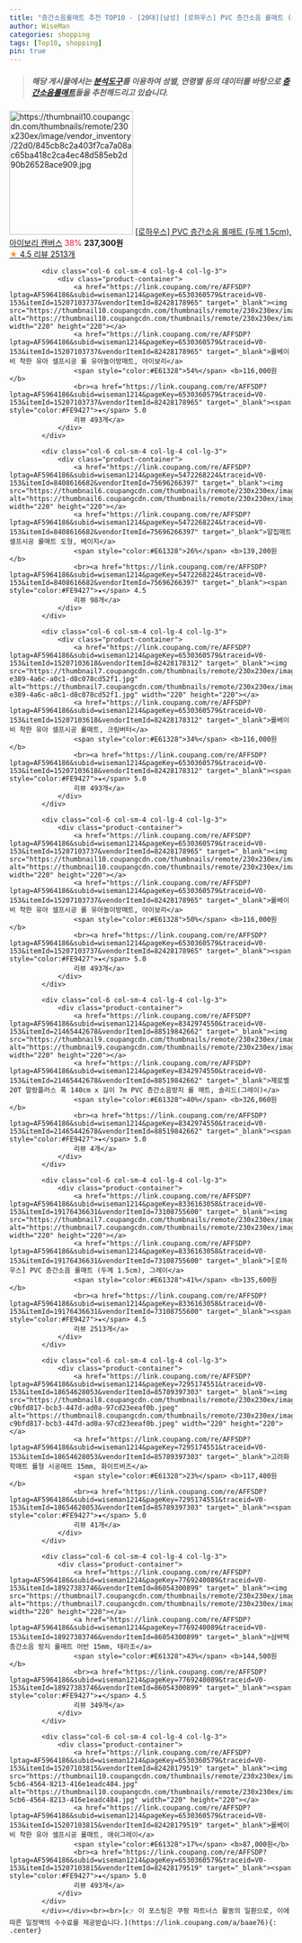 ```yaml
---
title: "층간소음롤매트 추천 TOP10 - [20대][남성] [로하우스] PVC 층간소음 롤매트 (두께 1.5cm), 아이보리 캔버스"
author: WiseMan
categories: shopping
tags: [Top10, shopping]
pin: true
---
```


> ##### 해당 게시물에서는 [**분석도구**](https://itemscout.io/)를 이용하여 **성별**, **연령별** 등의 데이터를 바탕으로 [**층간소음롤매트**](https://link.coupang.com/a/baae76)들을 추천해드리고 있습니다.
<div class="container"><div class="row">
            <div class="col-6 col-sm-4 col-lg-4 col-lg-3">
                <div class="product-container">
                    <a href="https://link.coupang.com/re/AFFSDP?lptag=AF5964186&subid=wiseman1214&pageKey=8336163058&traceid=V0-153&itemId=19738734871&vendorItemId=85940547699" target="_blank"><img src="https://thumbnail10.coupangcdn.com/thumbnails/remote/230x230ex/image/vendor_inventory/22d0/845cb8c2a403f7ca7a08ac65ba418c2ca4ec48d585eb2d90b26528ace909.jpg" alt="https://thumbnail10.coupangcdn.com/thumbnails/remote/230x230ex/image/vendor_inventory/22d0/845cb8c2a403f7ca7a08ac65ba418c2ca4ec48d585eb2d90b26528ace909.jpg" width="220" height="220"></a>
                    <a href="https://link.coupang.com/re/AFFSDP?lptag=AF5964186&subid=wiseman1214&pageKey=8336163058&traceid=V0-153&itemId=19738734871&vendorItemId=85940547699" target="_blank">[로하우스] PVC 층간소음 롤매트 (두께 1.5cm), 아이보리 캔버스</a>
                    <span style="color:#E61328">38%</span> <b>237,300원</b>
                    <br><a href="https://link.coupang.com/re/AFFSDP?lptag=AF5964186&subid=wiseman1214&pageKey=8336163058&traceid=V0-153&itemId=19738734871&vendorItemId=85940547699" target="_blank"><span style="color:#FE9427">★</span> 4.5
                    리뷰 2513개</a>
                </div>
            </div>
            
            <div class="col-6 col-sm-4 col-lg-4 col-lg-3">
                <div class="product-container">
                    <a href="https://link.coupang.com/re/AFFSDP?lptag=AF5964186&subid=wiseman1214&pageKey=6530360579&traceid=V0-153&itemId=15207103737&vendorItemId=82428178965" target="_blank"><img src="https://thumbnail10.coupangcdn.com/thumbnails/remote/230x230ex/image/0905_amir_MaternityBaby_max3k/1ca1/d5fa17def0922510e2e992ef9bd00549caae8a25f9fca850fefcd34c942d.jpg" alt="https://thumbnail10.coupangcdn.com/thumbnails/remote/230x230ex/image/0905_amir_MaternityBaby_max3k/1ca1/d5fa17def0922510e2e992ef9bd00549caae8a25f9fca850fefcd34c942d.jpg" width="220" height="220"></a>
                    <a href="https://link.coupang.com/re/AFFSDP?lptag=AF5964186&subid=wiseman1214&pageKey=6530360579&traceid=V0-153&itemId=15207103737&vendorItemId=82428178965" target="_blank">롤베이비 착한 유아 셀프시공 롤 유아놀이방매트, 아이보리</a>
                    <span style="color:#E61328">54%</span> <b>116,000원</b>
                    <br><a href="https://link.coupang.com/re/AFFSDP?lptag=AF5964186&subid=wiseman1214&pageKey=6530360579&traceid=V0-153&itemId=15207103737&vendorItemId=82428178965" target="_blank"><span style="color:#FE9427">★</span> 5.0
                    리뷰 493개</a>
                </div>
            </div>
            
            <div class="col-6 col-sm-4 col-lg-4 col-lg-3">
                <div class="product-container">
                    <a href="https://link.coupang.com/re/AFFSDP?lptag=AF5964186&subid=wiseman1214&pageKey=5472268224&traceid=V0-153&itemId=8408616682&vendorItemId=75696266397" target="_blank"><img src="https://thumbnail6.coupangcdn.com/thumbnails/remote/230x230ex/image/0905_amir_MaternityBaby_max3k/e7e5/a696f6d085653dc53aa8fbb52c6384c07034060bf614659c4c6c0c765c55.jpg" alt="https://thumbnail6.coupangcdn.com/thumbnails/remote/230x230ex/image/0905_amir_MaternityBaby_max3k/e7e5/a696f6d085653dc53aa8fbb52c6384c07034060bf614659c4c6c0c765c55.jpg" width="220" height="220"></a>
                    <a href="https://link.coupang.com/re/AFFSDP?lptag=AF5964186&subid=wiseman1214&pageKey=5472268224&traceid=V0-153&itemId=8408616682&vendorItemId=75696266397" target="_blank">알집매트 셀프시공 롤매트 도형, 베이지</a>
                    <span style="color:#E61328">26%</span> <b>139,200원</b>
                    <br><a href="https://link.coupang.com/re/AFFSDP?lptag=AF5964186&subid=wiseman1214&pageKey=5472268224&traceid=V0-153&itemId=8408616682&vendorItemId=75696266397" target="_blank"><span style="color:#FE9427">★</span> 4.5
                    리뷰 98개</a>
                </div>
            </div>
            
            <div class="col-6 col-sm-4 col-lg-4 col-lg-3">
                <div class="product-container">
                    <a href="https://link.coupang.com/re/AFFSDP?lptag=AF5964186&subid=wiseman1214&pageKey=6530360579&traceid=V0-153&itemId=15207103618&vendorItemId=82428178312" target="_blank"><img src="https://thumbnail7.coupangcdn.com/thumbnails/remote/230x230ex/image/retail/images/2022/07/15/11/8/81265c1b-e389-4a6c-a0c1-d8c078cd52f1.jpg" alt="https://thumbnail7.coupangcdn.com/thumbnails/remote/230x230ex/image/retail/images/2022/07/15/11/8/81265c1b-e389-4a6c-a0c1-d8c078cd52f1.jpg" width="220" height="220"></a>
                    <a href="https://link.coupang.com/re/AFFSDP?lptag=AF5964186&subid=wiseman1214&pageKey=6530360579&traceid=V0-153&itemId=15207103618&vendorItemId=82428178312" target="_blank">롤베이비 착한 유아 셀프시공 롤매트, 크림버터</a>
                    <span style="color:#E61328">34%</span> <b>116,000원</b>
                    <br><a href="https://link.coupang.com/re/AFFSDP?lptag=AF5964186&subid=wiseman1214&pageKey=6530360579&traceid=V0-153&itemId=15207103618&vendorItemId=82428178312" target="_blank"><span style="color:#FE9427">★</span> 5.0
                    리뷰 493개</a>
                </div>
            </div>
            
            <div class="col-6 col-sm-4 col-lg-4 col-lg-3">
                <div class="product-container">
                    <a href="https://link.coupang.com/re/AFFSDP?lptag=AF5964186&subid=wiseman1214&pageKey=6530360579&traceid=V0-153&itemId=15207103737&vendorItemId=82428178965" target="_blank"><img src="https://thumbnail10.coupangcdn.com/thumbnails/remote/230x230ex/image/0905_amir_MaternityBaby_max3k/1ca1/d5fa17def0922510e2e992ef9bd00549caae8a25f9fca850fefcd34c942d.jpg" alt="https://thumbnail10.coupangcdn.com/thumbnails/remote/230x230ex/image/0905_amir_MaternityBaby_max3k/1ca1/d5fa17def0922510e2e992ef9bd00549caae8a25f9fca850fefcd34c942d.jpg" width="220" height="220"></a>
                    <a href="https://link.coupang.com/re/AFFSDP?lptag=AF5964186&subid=wiseman1214&pageKey=6530360579&traceid=V0-153&itemId=15207103737&vendorItemId=82428178965" target="_blank">롤베이비 착한 유아 셀프시공 롤 유아놀이방매트, 아이보리</a>
                    <span style="color:#E61328">50%</span> <b>116,000원</b>
                    <br><a href="https://link.coupang.com/re/AFFSDP?lptag=AF5964186&subid=wiseman1214&pageKey=6530360579&traceid=V0-153&itemId=15207103737&vendorItemId=82428178965" target="_blank"><span style="color:#FE9427">★</span> 5.0
                    리뷰 493개</a>
                </div>
            </div>
            
            <div class="col-6 col-sm-4 col-lg-4 col-lg-3">
                <div class="product-container">
                    <a href="https://link.coupang.com/re/AFFSDP?lptag=AF5964186&subid=wiseman1214&pageKey=8342974550&traceid=V0-153&itemId=21465442678&vendorItemId=88519842662" target="_blank"><img src="https://thumbnail9.coupangcdn.com/thumbnails/remote/230x230ex/image/vendor_inventory/a54f/0d1ffc3cd1c71074ccde118809f944ba9d0c73ba6be5e2b1f8e7785d0b8f.jpg" alt="https://thumbnail9.coupangcdn.com/thumbnails/remote/230x230ex/image/vendor_inventory/a54f/0d1ffc3cd1c71074ccde118809f944ba9d0c73ba6be5e2b1f8e7785d0b8f.jpg" width="220" height="220"></a>
                    <a href="https://link.coupang.com/re/AFFSDP?lptag=AF5964186&subid=wiseman1214&pageKey=8342974550&traceid=V0-153&itemId=21465442678&vendorItemId=88519842662" target="_blank">제로벨 20T 말랑플러스 폭 140cm x 길이 7m PVC 층간소음방지 롤 매트, 솔리드(그레이)</a>
                    <span style="color:#E61328">40%</span> <b>326,060원</b>
                    <br><a href="https://link.coupang.com/re/AFFSDP?lptag=AF5964186&subid=wiseman1214&pageKey=8342974550&traceid=V0-153&itemId=21465442678&vendorItemId=88519842662" target="_blank"><span style="color:#FE9427">★</span> 5.0
                    리뷰 4개</a>
                </div>
            </div>
            
            <div class="col-6 col-sm-4 col-lg-4 col-lg-3">
                <div class="product-container">
                    <a href="https://link.coupang.com/re/AFFSDP?lptag=AF5964186&subid=wiseman1214&pageKey=8336163058&traceid=V0-153&itemId=19176436631&vendorItemId=73108755600" target="_blank"><img src="https://thumbnail7.coupangcdn.com/thumbnails/remote/230x230ex/image/vendor_inventory/625c/d75daf3f879543d3f8395101b846ef40284f6e714fbe374473a897777016.jpg" alt="https://thumbnail7.coupangcdn.com/thumbnails/remote/230x230ex/image/vendor_inventory/625c/d75daf3f879543d3f8395101b846ef40284f6e714fbe374473a897777016.jpg" width="220" height="220"></a>
                    <a href="https://link.coupang.com/re/AFFSDP?lptag=AF5964186&subid=wiseman1214&pageKey=8336163058&traceid=V0-153&itemId=19176436631&vendorItemId=73108755600" target="_blank">[로하우스] PVC 층간소음 롤매트 (두께 1.5cm), 그레이</a>
                    <span style="color:#E61328">41%</span> <b>135,600원</b>
                    <br><a href="https://link.coupang.com/re/AFFSDP?lptag=AF5964186&subid=wiseman1214&pageKey=8336163058&traceid=V0-153&itemId=19176436631&vendorItemId=73108755600" target="_blank"><span style="color:#FE9427">★</span> 4.5
                    리뷰 2513개</a>
                </div>
            </div>
            
            <div class="col-6 col-sm-4 col-lg-4 col-lg-3">
                <div class="product-container">
                    <a href="https://link.coupang.com/re/AFFSDP?lptag=AF5964186&subid=wiseman1214&pageKey=7295174551&traceid=V0-153&itemId=18654628053&vendorItemId=85789397303" target="_blank"><img src="https://thumbnail8.coupangcdn.com/thumbnails/remote/230x230ex/image/retail/images/1694783692717971-c9bfd817-bcb3-447d-ad0a-97cd23eeaf0b.jpeg" alt="https://thumbnail8.coupangcdn.com/thumbnails/remote/230x230ex/image/retail/images/1694783692717971-c9bfd817-bcb3-447d-ad0a-97cd23eeaf0b.jpeg" width="220" height="220"></a>
                    <a href="https://link.coupang.com/re/AFFSDP?lptag=AF5964186&subid=wiseman1214&pageKey=7295174551&traceid=V0-153&itemId=18654628053&vendorItemId=85789397303" target="_blank">고려화학매트 롤형 시공매트 15mm, 화이트버즈</a>
                    <span style="color:#E61328">23%</span> <b>117,400원</b>
                    <br><a href="https://link.coupang.com/re/AFFSDP?lptag=AF5964186&subid=wiseman1214&pageKey=7295174551&traceid=V0-153&itemId=18654628053&vendorItemId=85789397303" target="_blank"><span style="color:#FE9427">★</span> 5.0
                    리뷰 41개</a>
                </div>
            </div>
            
            <div class="col-6 col-sm-4 col-lg-4 col-lg-3">
                <div class="product-container">
                    <a href="https://link.coupang.com/re/AFFSDP?lptag=AF5964186&subid=wiseman1214&pageKey=7769240089&traceid=V0-153&itemId=18927383746&vendorItemId=86054300899" target="_blank"><img src="https://thumbnail7.coupangcdn.com/thumbnails/remote/230x230ex/image/rs_quotation_api/szce0cgy/bc17d4c7c2914805b98f93454c2fd789.jpg" alt="https://thumbnail7.coupangcdn.com/thumbnails/remote/230x230ex/image/rs_quotation_api/szce0cgy/bc17d4c7c2914805b98f93454c2fd789.jpg" width="220" height="220"></a>
                    <a href="https://link.coupang.com/re/AFFSDP?lptag=AF5964186&subid=wiseman1214&pageKey=7769240089&traceid=V0-153&itemId=18927383746&vendorItemId=86054300899" target="_blank">삼바텍 층간소음 방지 롤매트 어반 15mm, 테라조</a>
                    <span style="color:#E61328">43%</span> <b>144,500원</b>
                    <br><a href="https://link.coupang.com/re/AFFSDP?lptag=AF5964186&subid=wiseman1214&pageKey=7769240089&traceid=V0-153&itemId=18927383746&vendorItemId=86054300899" target="_blank"><span style="color:#FE9427">★</span> 4.5
                    리뷰 349개</a>
                </div>
            </div>
            
            <div class="col-6 col-sm-4 col-lg-4 col-lg-3">
                <div class="product-container">
                    <a href="https://link.coupang.com/re/AFFSDP?lptag=AF5964186&subid=wiseman1214&pageKey=6530360579&traceid=V0-153&itemId=15207103815&vendorItemId=82428179519" target="_blank"><img src="https://thumbnail10.coupangcdn.com/thumbnails/remote/230x230ex/image/retail/images/2022/07/15/11/0/5fddb783-5cb6-4564-8213-416e1eadc484.jpg" alt="https://thumbnail10.coupangcdn.com/thumbnails/remote/230x230ex/image/retail/images/2022/07/15/11/0/5fddb783-5cb6-4564-8213-416e1eadc484.jpg" width="220" height="220"></a>
                    <a href="https://link.coupang.com/re/AFFSDP?lptag=AF5964186&subid=wiseman1214&pageKey=6530360579&traceid=V0-153&itemId=15207103815&vendorItemId=82428179519" target="_blank">롤베이비 착한 유아 셀프시공 롤매트, 애쉬그레이</a>
                    <span style="color:#E61328">17%</span> <b>87,000원</b>
                    <br><a href="https://link.coupang.com/re/AFFSDP?lptag=AF5964186&subid=wiseman1214&pageKey=6530360579&traceid=V0-153&itemId=15207103815&vendorItemId=82428179519" target="_blank"><span style="color:#FE9427">★</span> 5.0
                    리뷰 493개</a>
                </div>
            </div>
            </div></div><br><br>[👉 이 포스팅은 쿠팡 파트너스 활동의 일환으로, 이에 따른 일정액의 수수료를 제공받습니다.](https://link.coupang.com/a/baae76){: .center}